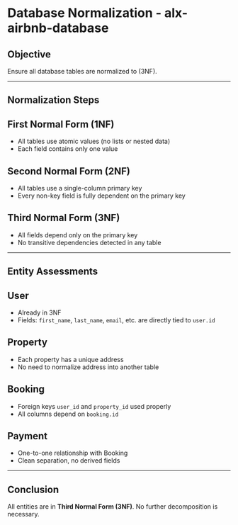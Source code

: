 # Database Normalization - alx-airbnb-database

## Objective
Ensure all database tables are normalized to  (3NF).

---

## Normalization Steps

## First Normal Form (1NF)
- All tables use atomic values (no lists or nested data)
- Each field contains only one value

## Second Normal Form (2NF)
- All tables use a single-column primary key
- Every non-key field is fully dependent on the primary key

## Third Normal Form (3NF)
- All fields depend only on the primary key
- No transitive dependencies detected in any table

---

## Entity Assessments

## User
- Already in 3NF
- Fields: `first_name`, `last_name`, `email`, etc. are directly tied to `user.id`

## Property
- Each property has a unique address
- No need to normalize address into another table

## Booking
- Foreign keys `user_id` and `property_id` used properly
- All columns depend on `booking.id`

## Payment
- One-to-one relationship with Booking
- Clean separation, no derived fields

---

## Conclusion

All entities are in **Third Normal Form (3NF)**. No further decomposition is necessary.

